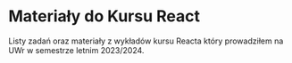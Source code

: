 # Materiały do Kursu React

Listy zadań oraz materiały z wykładów kursu Reacta który prowadziłem na UWr w semestrze letnim 2023/2024.
